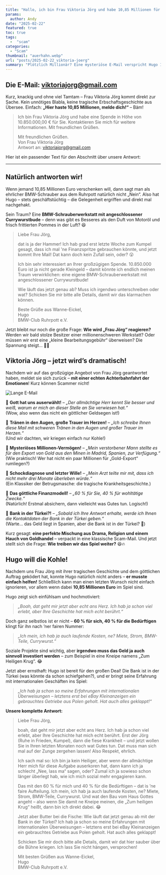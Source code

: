 ```yaml
---
title: "Hallo, ich bin Frau Viktoria Jörg und habe 10,85 Millionen für Sie!“ – Klar doch…"
params:
  author: Andy
date: "2025-02-22"
featured: true
toc: true
tags:
  -  "scam"
categories:
  - "Scam"
thumbnail: "auerhahn.webp"
url: "posts/2025-02-22_viktoria-joerg"
summary: "Plötzlich Millionär? Eine mysteriöse E-Mail verspricht Hugo 10,85 Millionen Euro – doch der Schein trügt."
---
```


## Die E-Mail: viktoriajorg@gmail.com  

Kurz, knackig und ohne viel Tamtam – Frau Viktoria Jörg kommt direkt zur Sache. Kein unnötiges Blabla, keine tragische Erbschaftsgeschichte aus Übersee. Einfach: **„Hier haste 10,85 Millionen, melde dich!“** – Bäm!  

> Ich bin Frau Viktoria Jörg und habe eine Spende in Höhe von 10.850.000,00 € für Sie. Kontaktieren Sie mich für weitere Informationen. Mit freundlichen Grüßen.  
>   
> Mit freundlichen Grüßen.  
> Von Frau Viktoria Jörg  
> Antwort an: viktoriajorg@gmail.com  


Hier ist ein passender Text für den Abschnitt über unsere Antwort:  

---

## Natürlich antworten wir!  

Wenn jemand 10,85 Millionen Euro verschenken will, dann sagt man als ehrlicher BMW-Schrauber aus dem Ruhrpott natürlich nicht „Nein“. Also hat Hugo – stets geschäftstüchtig – die Gelegenheit ergriffen und direkt mal nachgehakt.  

Sein Traum? Eine **BMW-Schrauberwerkstatt mit angeschlossener Currywurstbude** – denn was gibt es Besseres als den Duft von Motoröl und frisch frittierten Pommes in der Luft? 😆  

> Liebe Frau Jörg,  
>   
> dat is ja der Hammer! Ich hab grad erst letzte Woche zum Kumpel gesagt, dass ich mal 'ne Finanzspritze gebrauchen könnte, und jetzt kommt Ihre Mail! Dat kann doch kein Zufall sein, oder? 😮  
>   
> Ich bin sehr interessiert an Ihrer großzügigen Spende. 10.850.000 Euro ist ja nicht gerade Kleingeld – damit könnte ich endlich meinen Traum verwirklichen: eine eigene BMW-Schrauberwerkstatt mit angeschlossener Currywurstbude!  
>   
> Wie läuft das jetzt genau ab? Muss ich irgendwo unterschreiben oder wat? Schicken Sie mir bitte alle Details, damit wir das klarmachen können.  
>   
> Beste Grüße aus Wanne-Eickel,  
> Hugo  
> BMW-Club Ruhrpott e.V.  

Jetzt bleibt nur noch die große Frage: **Wie wird „Frau Jörg“ reagieren?** Werden wir bald stolze Besitzer einer millionenschweren Werkstatt? Oder müssen wir erst eine „kleine Bearbeitungsgebühr“ überweisen? Die Spannung steigt… 🤔🔥  


## Viktoria Jörg – jetzt wird’s dramatisch!  

Nachdem wir auf das großzügige Angebot von Frau Jörg geantwortet haben, meldet sie sich zurück – **mit einer echten Achterbahnfahrt der Emotionen**! Kurz können Scammer nicht!

![Lange E-Mail](/posts/2025-02-22_viktoria-joerg/long_mail.webp)

🔹 **Gott hat uns auserwählt!** – *„Der allmächtige Herr kennt Sie besser und weiß, warum er mich an dieser Stelle an Sie verwiesen hat.“*  
(Wow, also wenn das nicht ein göttlicher Geldsegen ist!)  

🔹 **Tränen in den Augen, große Trauer im Herzen!** – *„Ich schreibe Ihnen diese Mail mit schweren Tränen in den Augen und großer Trauer im Herzen.“*  
(Und wir dachten, wir kriegen einfach nur Kohle!)  

🔹 **Mysteriöses Millionen-Vermögen!** – *„Mein verstorbener Mann stellte es für den Export von Gold aus den Minen in Madrid, Spanien, zur Verfügung.“*  
(Wie praktisch! Wer hat nicht ein paar Millionen für „Gold-Export“ rumliegen?)  

🔹 **Schockdiagnose und letzter Wille!** – *„Mein Arzt teilte mir mit, dass ich nicht mehr drei Monate überleben würde.“*  
(Ein Klassiker der Betrugsmasche: die tragische Krankheitsgeschichte.)  

🔹 **Das göttliche Finanzmodell!** – *„60 % für Sie, 40 % für wohltätige Zwecke.“*  
(Natürlich! Erstmal absichern, dann vielleicht was Gutes tun. Logisch!)  

🔹 **Bank in der Türkei?!** – *„Sobald ich Ihre Antwort erhalte, werde ich Ihnen die Kontaktdaten der Bank in der Türkei geben.“*  
(Warte… das Geld liegt in Spanien, aber die Bank ist in der Türkei? 🤔)  

Kurz gesagt: **eine perfekte Mischung aus Drama, Religion und einem Hauch von Goldhandel** – verpackt in eine klassische Scam-Mail. Und jetzt stellt sich die Frage: **Wie treiben wir das Spiel weiter?** 😆🔥  

## Hugo will die Kohle!  

Nachdem uns Frau Jörg mit ihrer tragischen Geschichte und dem göttlichen Auftrag geködert hat, konnte Hugo natürlich nicht anders – **er musste einfach helfen!** Schließlich kann man einen letzten Wunsch nicht einfach ignorieren, vor allem wenn dabei **10,85 Millionen Euro** im Spiel sind.  

Hugo zeigt sich einfühlsam und hochmotiviert:  

> *„Boah, dat geht mir jetzt aber echt ans Herz. Ich hab ja schon viel erlebt, aber Ihre Geschichte hat mich echt berührt.“*  

Doch ganz selbstlos ist er nicht – **60 % für sich, 40 % für die Bedürftigen** klingt für ihn nach ’ner fairen Nummer:  

> *„Ich mein, ich hab ja auch laufende Kosten, ne? Miete, Strom, BMW-Teile, Currywurst.“*  

Soziale Projekte sind wichtig, aber **irgendwo muss das Geld ja auch sinnvoll investiert werden** – zum Beispiel in eine Kneipe namens „Zum Heiligen Krug“. 😂  

Jetzt aber ernsthaft: Hugo ist bereit für den großen Deal! Die Bank ist in der Türkei (was könnte da schon schiefgehen?), und er bringt seine Erfahrung mit internationalen Geschäften ins Spiel:  

> *„Ich hab ja schon so meine Erfahrungen mit internationalen Überweisungen – letztens erst bei eBay Kleinanzeigen ein gebrauchtes Getriebe aus Polen geholt. Hat auch alles geklappt!“*  

**Unsere komplette Antwort:**

> Liebe Frau Jörg,    
>   
> boah, dat geht mir jetzt aber echt ans Herz. Ich hab ja schon viel erlebt, aber Ihre Geschichte hat mich echt berührt. Erst der Jörg (Ruhe in Frieden, Kumpel), dann die fiese Krankheit – und jetzt wollen Sie in Ihren letzten Monaten noch wat Gutes tun. Dat muss man sich mal auf der Zunge zergehen lassen! Also Respekt, ehrlich.    
>   
> Ich sach mal so: Ich bin ja kein Heiliger, aber wenn der allmächtige Herr mich für diese Aufgabe auserkoren hat, dann kann ich ja schlecht „Nee, lass ma“ sagen, oder? Zumal ich ja sowieso schon länger überlegt hab, wie ich mich sozial mehr engagieren kann.    
>   
> Das mit den 60 % für mich und 40 % für die Bedürftigen – dat is ’ne faire Aufteilung. Ich mein, ich hab ja auch laufende Kosten, ne? Miete, Strom, BMW-Teile, Currywurst. Und wat den Bau vom Haus Gottes angeht – also wenn Sie damit ne Kneipe meinen, die „Zum heiligen Krug“ heißt, dann bin ich direkt dabei. 😂    
>   
> Jetzt aber Butter bei die Fische: Wie läuft dat jetzt genau ab mit der Bank in der Türkei? Ich hab ja schon so meine Erfahrungen mit internationalen Überweisungen – letztens erst bei eBay Kleinanzeigen ein gebrauchtes Getriebe aus Polen geholt. Hat auch alles geklappt!    
>   
> Schicken Sie mir doch bitte alle Details, damit wir dat hier sauber über die Bühne kriegen. Ich lass Sie nicht hängen, versprochen!    
>   
> Mit besten Grüßen aus Wanne-Eickel,    
> Hugo    
> BMW-Club Ruhrpott e.V.    
